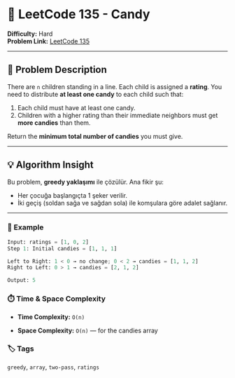 # 🍬 LeetCode 135 - Candy

**Difficulty:** Hard  
**Problem Link:** [LeetCode 135](https://leetcode.com/problems/candy)

---

## 📘 Problem Description

There are `n` children standing in a line. Each child is assigned a **rating**. You need to distribute **at least one candy** to each child such that:

1. Each child must have at least one candy.
2. Children with a higher rating than their immediate neighbors must get **more candies** than them.

Return the **minimum total number of candies** you must give.

---

## 💡 Algorithm Insight

Bu problem, **greedy yaklaşımı** ile çözülür. Ana fikir şu:

- Her çocuğa başlangıçta 1 şeker verilir.
- İki geçiş (soldan sağa ve sağdan sola) ile komşulara göre adalet sağlanır.

---

### 🔁 Example
```python
Input: ratings = [1, 0, 2]
Step 1: Initial candies = [1, 1, 1]

Left to Right: 1 < 0 → no change; 0 < 2 → candies = [1, 1, 2]
Right to Left: 0 > 1 → candies = [2, 1, 2]

Output: 5
```

### ⏱️ Time & Space Complexity

- **Time Complexity:** `O(n)`

- **Space Complexity:** `O(n)` — for the candies array

### 🏷️ Tags
`greedy`, `array`, `two-pass`, `ratings`